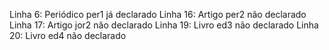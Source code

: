 Linha 6: Periódico per1 já declarado
Linha 16: Artigo per2 não declarado
Linha 17: Artigo jor2 não declarado
Linha 19: Livro ed3 não declarado
Linha 20: Livro ed4 não declarado
